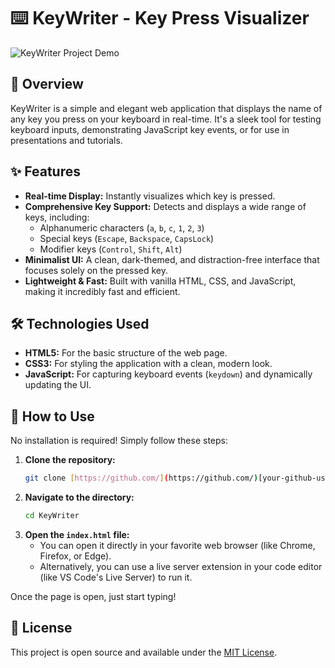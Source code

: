 # ⌨️ KeyWriter - Key Press Visualizer

![KeyWriter Project Demo](https://storage.googleapis.com/gemini-generations/v1/gifs/2024-08-28/e1d7d0a6-5c56-4c4f-96a9-063a56616a9a.gif)

## 📝 Overview

KeyWriter is a simple and elegant web application that displays the name of any key you press on your keyboard in real-time. It's a sleek tool for testing keyboard inputs, demonstrating JavaScript key events, or for use in presentations and tutorials.

## ✨ Features

-   **Real-time Display:** Instantly visualizes which key is pressed.
-   **Comprehensive Key Support:** Detects and displays a wide range of keys, including:
    -   Alphanumeric characters (`a`, `b`, `c`, `1`, `2`, `3`)
    -   Special keys (`Escape`, `Backspace`, `CapsLock`)
    -   Modifier keys (`Control`, `Shift`, `Alt`)
-   **Minimalist UI:** A clean, dark-themed, and distraction-free interface that focuses solely on the pressed key.
-   **Lightweight & Fast:** Built with vanilla HTML, CSS, and JavaScript, making it incredibly fast and efficient.

## 🛠️ Technologies Used

-   **HTML5:** For the basic structure of the web page.
-   **CSS3:** For styling the application with a clean, modern look.
-   **JavaScript:** For capturing keyboard events (`keydown`) and dynamically updating the UI.

## 🚀 How to Use

No installation is required! Simply follow these steps:

1.  **Clone the repository:**
    ```bash
    git clone [https://github.com/](https://github.com/)[your-github-username]/KeyWriter.git
    ```
2.  **Navigate to the directory:**
    ```bash
    cd KeyWriter
    ```
3.  **Open the `index.html` file:**
    -   You can open it directly in your favorite web browser (like Chrome, Firefox, or Edge).
    -   Alternatively, you can use a live server extension in your code editor (like VS Code's Live Server) to run it.

Once the page is open, just start typing!

## 📜 License

This project is open source and available under the [MIT License](LICENSE).
